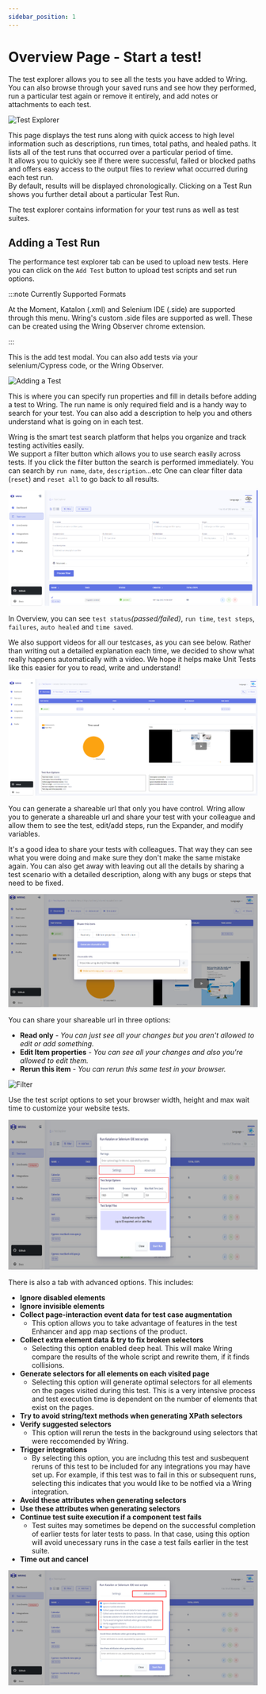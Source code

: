 ```yaml
---
sidebar_position: 1
---
```


# Overview Page - Start a test!

The test explorer allows you to see all the tests you have added to Wring. You can also browse through your saved runs and see how they performed, run a particular test again or remove it entirely, and add notes or attachments to each test.

![Test Explorer](/img/Test-Explorer.png)

This page displays the test runs along with quick access to high level information such as descriptions, run times, total paths, and healed paths. 
It lists all of the test runs that occurred over a particular period of time.                                                                    
It allows you to quickly see if there were successful, failed or blocked paths and offers easy access to the output files to review what occurred during each test run.                                                    
By default, results will be displayed chronologically. Clicking on a Test Run shows you further detail about a particular Test Run.

The test explorer contains information for your test runs as well as test suites.

## Adding a Test Run

The performance test explorer tab can be used to upload new tests. Here you can click on the `Add Test` button to upload test scripts and set run options.

:::note Currently Supported Formats 

At the Moment, Katalon (.xml) and Selenium IDE (.side) are supported through this menu. Wring's custom .side files are supported as well. These can be created using the Wring Observer chrome extension.

:::

This is the add test modal. You can also add tests via your selenium/Cypress code, or the Wring Observer.

![Adding a Test](/img/Add-Test.png)

This is where you can specify run properties and fill in details before adding a test to Wring. The run name is only required field and is a handy way to search for your test. You can also add a description to help you and others understand what is going on in each test. 


Wring is the smart test search platform that helps you organize and track testing activities easily.                                                  
We support a filter button which allows you to use search easily across tests. If you click the filter button the search is performed immediately. You can search by `run name`, `date`, `description`...etc
One can clear filter data (`reset`) and `reset all` to go back to all results.

![Filter](/img/Filter.png)

In Overview, you can see `test status`*(passed/failed)*, `run time`, `test steps`, `failures`, `auto healed` and `time saved`. 

We also support videos for all our testcases, as you can see below. Rather than writing out a detailed explanation each time, we decided to show what really happens automatically with a video. We hope it helps make Unit Tests like this easier for you to read, write and understand!

![Filter](/img/overview.png)

You can generate a shareable url that only you have control. Wring allow you to generate a shareable url and share your test with your colleague and allow them to see the test, edit/add steps, run the Expander, and modify variables. 

It's a good idea to share your tests with colleagues. That way they can see what you were doing and make sure they don't make the same mistake again. You can also get away with leaving out all the details by sharing a test scenario with a detailed description, along with any bugs or steps that need to be fixed.

![Filter](/img/share.png)

You can share your shareable url in three options: 

- **Read only** - *You can just see all your changes but you aren't allowed to edit or add something.*
- **Edit Item properties** - *You can see all your changes and also you're allowed to edit them.*
- **Rerun this item** - *You can rerun this same test in your browser.*

![Filter](/img/share.gif)

Use the test script options to set your browser width, height and max wait time to customize your website tests.

![Adding a Test](/img/setting.png)

There is also a tab with advanced options. This includes: 

- **Ignore disabled elements**
- **Ignore invisible elements**
- **Collect page-interaction event data for test case augmentation**
  - This option allows you to take advantage of features in the test Enhancer and app map sections of the product.
- **Collect extra element data & try to fix broken selectors**
  - Selecting this option enabled deep heal. This will make Wring compare the results of the whole script and rewrite them, if it finds collisions.
- **Generate selectors for all elements on each visited page**
  - Selecting this option will generate optimal selectors for all elements on the pages visited during this test. This is a very intensive process and test execution time is dependent on the number of elements that exist on the pages.
- **Try to avoid string/text methods when generating XPath selectors**
- **Verify suggested selectors**
  - This option will rerun the tests in the background using selectors that were reccomended by Wring.
- **Trigger integrations**
  - By selecting this option, you are includng this test and susbequent reruns of this test to be included for any integrations you may have set up. For example, if this test was to fail in this or subsequent runs, selecting this indicates that you would like to be notfied via a Wring integration.
- **Avoid these attributes when generating selectors**
- **Use these attributes when generating selectors**
- **Continue test suite execution if a component test fails**
  - Test suites may sometimes be depend on the successful completion of earlier tests for later tests to pass. In that case, using this option will avoid unecessary runs in the case a test fails earlier in the test suite.
- **Time out and cancel**

![Adding a Test](/img/advancedd.png)



